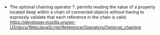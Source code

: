 + The optional chaining operator ?. permits reading the value of a property located deep within a chain of connected objects without having to expressly validate that each reference in the chain is valid.
https://developer.mozilla.org/en-US/docs/Web/JavaScript/Reference/Operators/Optional_chaining
